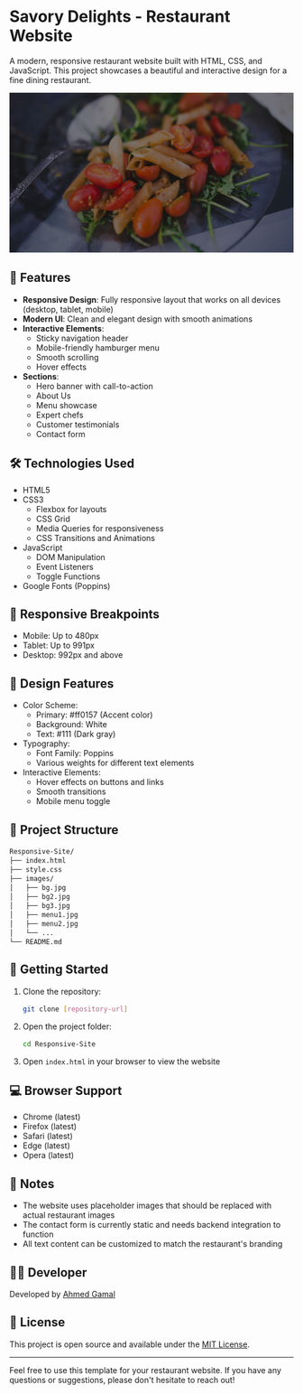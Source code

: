 # Savory Delights - Restaurant Website

A modern, responsive restaurant website built with HTML, CSS, and JavaScript. This project showcases a beautiful and interactive design for a fine dining restaurant.

![Savory Delights Website](images/bg.jpg)

## 🌟 Features

- **Responsive Design**: Fully responsive layout that works on all devices (desktop, tablet, mobile)
- **Modern UI**: Clean and elegant design with smooth animations
- **Interactive Elements**:
  - Sticky navigation header
  - Mobile-friendly hamburger menu
  - Smooth scrolling
  - Hover effects
- **Sections**:
  - Hero banner with call-to-action
  - About Us
  - Menu showcase
  - Expert chefs
  - Customer testimonials
  - Contact form

## 🛠️ Technologies Used

- HTML5
- CSS3
  - Flexbox for layouts
  - CSS Grid
  - Media Queries for responsiveness
  - CSS Transitions and Animations
- JavaScript
  - DOM Manipulation
  - Event Listeners
  - Toggle Functions
- Google Fonts (Poppins)

## 📱 Responsive Breakpoints

- Mobile: Up to 480px
- Tablet: Up to 991px
- Desktop: 992px and above

## 🎨 Design Features

- Color Scheme:
  - Primary: #ff0157 (Accent color)
  - Background: White
  - Text: #111 (Dark gray)
- Typography:
  - Font Family: Poppins
  - Various weights for different text elements
- Interactive Elements:
  - Hover effects on buttons and links
  - Smooth transitions
  - Mobile menu toggle

## 📂 Project Structure

```
Responsive-Site/
├── index.html
├── style.css
├── images/
│   ├── bg.jpg
│   ├── bg2.jpg
│   ├── bg3.jpg
│   ├── menu1.jpg
│   ├── menu2.jpg
│   └── ...
└── README.md
```

## 🚀 Getting Started

1. Clone the repository:
   ```bash
   git clone [repository-url]
   ```

2. Open the project folder:
   ```bash
   cd Responsive-Site
   ```

3. Open `index.html` in your browser to view the website

## 💻 Browser Support

- Chrome (latest)
- Firefox (latest)
- Safari (latest)
- Edge (latest)
- Opera (latest)

## 📝 Notes

- The website uses placeholder images that should be replaced with actual restaurant images
- The contact form is currently static and needs backend integration to function
- All text content can be customized to match the restaurant's branding

## 👨‍💻 Developer

Developed by [Ahmed Gamal](https://www.ahmedgamal.dev)

## 📄 License

This project is open source and available under the [MIT License](LICENSE).

---

Feel free to use this template for your restaurant website. If you have any questions or suggestions, please don't hesitate to reach out! 